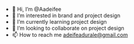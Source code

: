 - 👋 Hi, I’m @Aadeifee
- 👀 I’m interested in brand and project design 
- 🌱 I’m currently learning project design 
- 💞️ I’m looking to collaborate on project design
- 📫 How to reach me adeifeadurale@gmail.com

<!---
Aadeifee/Aadeifee is a ✨ special ✨ repository because its `README.md` (this file) appears on your GitHub profile.
You can click the Preview link to take a look at your changes.
--->
